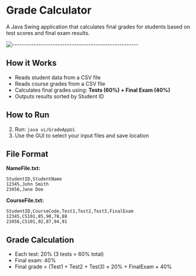 # Grade Calculator

A Java Swing application that calculates final grades for students based on test scores and final exam results.

![-----------------------------------------------------](https://raw.githubusercontent.com/andreasbm/readme/master/assets/lines/rainbow.png)

## How it Works

- Reads student data from a CSV file
- Reads course grades from a CSV file  
- Calculates final grades using: **Tests (60%) + Final Exam (40%)**
- Outputs results sorted by Student ID

## How to Run

2. Run: `java ui/GradeAppUi`
3. Use the GUI to select your input files and save location

## File Format

**NameFile.txt:**
```
StudentID,StudentName
12345,John Smith
23456,Jane Doe
```

**CourseFile.txt:**
```
StudentID,CourseCode,Test1,Test2,Test3,FinalExam
12345,CS101,85,90,78,88
23456,CS101,92,87,94,91
```

## Grade Calculation

- Each test: 20% (3 tests = 60% total)
- Final exam: 40%
- Final grade = (Test1 + Test2 + Test3) × 20% + FinalExam × 40%
